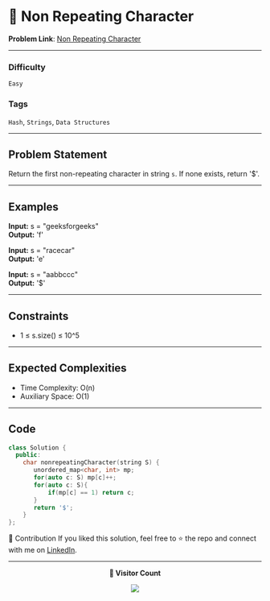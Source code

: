 # 🌳 Non Repeating Character

**Problem Link**: [Non Repeating Character](https://www.geeksforgeeks.org/problems/non-repeating-character-1587115620/0)

---

### Difficulty

`Easy`

### Tags

`Hash`, `Strings`, `Data Structures`

---

## Problem Statement

Return the first non-repeating character in string `s`. If none exists, return '$'.

---

## Examples

**Input:** s = "geeksforgeeks"  
**Output:** 'f'

**Input:** s = "racecar"  
**Output:** 'e'

**Input:** s = "aabbccc"  
**Output:** '$'

---

## Constraints

- 1 ≤ s.size() ≤ 10^5

---

## Expected Complexities

- Time Complexity: O(n)
- Auxiliary Space: O(1)

---

## Code

```cpp
class Solution {
  public:
    char nonrepeatingCharacter(string S) {
       unordered_map<char, int> mp;
       for(auto c: S) mp[c]++;
       for(auto c: S){
           if(mp[c] == 1) return c;
       }
       return '$';
    }
};
```

🤝 Contribution
If you liked this solution, feel free to ⭐ the repo and connect with me on [LinkedIn](https://www.linkedin.com/in/sarvesh-choudhary-7571a6126/).

---

<p align="center"> <b>👀 Visitor Count</b> </p> <p align="center"> <img src="https://visitor-badge.laobi.icu/badge?page_id=sarveshguru.GFG-POTD" /> </p>
